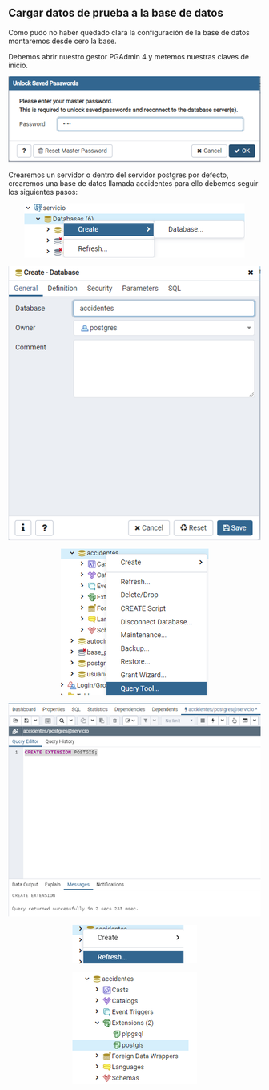 ## Cargar datos de prueba a la base de datos ## 
Como pudo no haber quedado clara la configuración de la base de datos montaremos desde cero la base.  


Debemos abrir nuestro gestor PGAdmin 4 y metemos nuestras claves de inicio.
<p align="center"> 
<img src="../img/PGAdmin01.png">
</p>

Crearemos un servidor o dentro del servidor postgres por defecto, crearemos una base de datos llamada accidentes para ello debemos seguir los siguientes pasos:  

<p align="center"> 
<img src="../img/PGAdmin03.png">
</p>

<p align="center"> 
<img src="../img/PGAdmin04.png">
</p>

<p align="center"> 
<img src="../img/PGAdmin05.png">
</p>

<p align="center"> 
<img src="../img/PGAdmin06.png">
</p>

<p align="center"> 
<img src="../img/PGAdmin07.png">
</p>

<p align="center"> 
<img src="../img/PGAdmin08.png">
</p>


